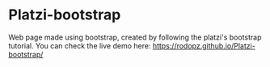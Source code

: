 # Platzi-bootstrap
Web page made using bootstrap, created by following the platzi's bootstrap tutorial.
You can check the live demo here: https://rodopz.github.io/Platzi-bootstrap/
